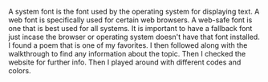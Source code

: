 A system font is the font used by the operating system for displaying text. A web font is specifically used for certain web browsers. A web-safe font is one that is best used for all systems.
It is important to have a fallback font just incase the browser or operating system doesn't have that font installed.
I found a poem that is one of my favorites. I then followed along with the walkthrough to find any information about the topic. Then I checked the website for further info. Then I played around with different codes and colors.
